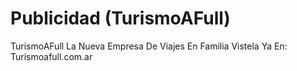 # Publicidad (TurismoAFull)



TurismoAFull La Nueva Empresa De Viajes En Familia Vistela Ya En: Turismoafull.com.ar
